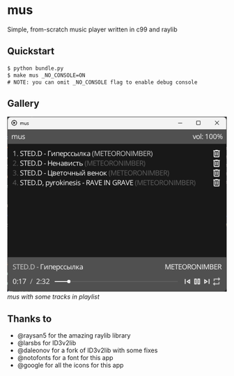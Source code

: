 
# mus
Simple, from-scratch music player written in c99 and raylib

## Quickstart
```shell
$ python bundle.py
$ make mus _NO_CONSOLE=ON
# NOTE: you can omit _NO_CONSOLE flag to enable debug console
```

## Gallery
![Screenshot 1](screenshots/1.png)
_mus with some tracks in playlist_

## Thanks to
- @raysan5 for the amazing raylib library
- @larsbs for ID3v2lib
- @daleonov for a fork of ID3v2lib with some fixes
- @notofonts for a font for this app
- @google for all the icons for this app
